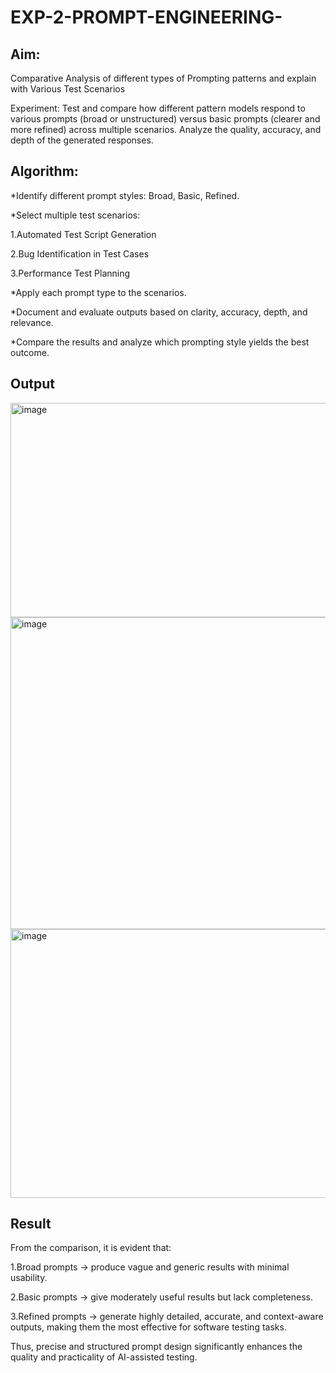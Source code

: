 # EXP-2-PROMPT-ENGINEERING-

## Aim: 
Comparative Analysis of different types of Prompting patterns and explain with Various Test Scenarios

Experiment:
Test and compare how different pattern models respond to various prompts (broad or unstructured) versus basic prompts (clearer and more refined) across multiple scenarios. 
Analyze the quality, accuracy, and depth of the generated responses.


## Algorithm:
*Identify different prompt styles: Broad, Basic, Refined.

*Select multiple test scenarios:

  1.Automated Test Script Generation

  2.Bug Identification in Test Cases

  3.Performance Test Planning

*Apply each prompt type to the scenarios.

*Document and evaluate outputs based on clarity, accuracy, depth, and relevance.

*Compare the results and analyze which prompting style yields the best outcome.

## Output
<img width="1600" height="343" alt="image" src="https://github.com/user-attachments/assets/fd9600f9-5960-4b2a-9c9a-b071aed20bf1" />

<img width="1590" height="499" alt="image" src="https://github.com/user-attachments/assets/723dc3a4-0d87-4aae-bddc-0da61e70dc72" />

<img width="1572" height="430" alt="image" src="https://github.com/user-attachments/assets/82be795d-bb1d-40ed-af8e-1da15b75bffb" />


## Result
From the comparison, it is evident that:

1.Broad prompts → produce vague and generic results with minimal usability.

2.Basic prompts → give moderately useful results but lack completeness.

3.Refined prompts → generate highly detailed, accurate, and context-aware outputs, making them the most effective for software testing tasks.

Thus, precise and structured prompt design significantly enhances the quality and practicality of AI-assisted testing.
